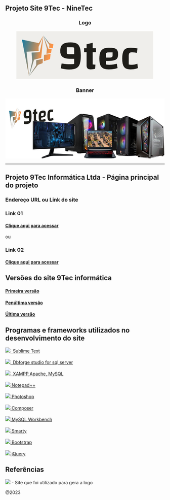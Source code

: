 ## Projeto Site 9Tec - NineTec

<center>
<div align="center">
<h3>Logo</h3>
<img src="img/img1.png">

<h3>Banner</h3>
<img src="img/banner.jpg" width="800px"/>
</div>
</center>

<hr/>

## Projeto 9Tec Informática Ltda - Página principal do projeto


<h3> Endereço URL ou Link do site </h3>

<h3> Link 01 </h3>
<h4><a href="https://9tec.caiorodriguesportfolios02.com.br">Clique aqui para acessar</a></h4>

ou

<h3>Link 02 </h3>
<h4><a href="http://projeto9tecinformatica.epizy.com/">Clique aqui para acessar</a></h4>


## Versões do site 9Tec informática

<h4><a href="https://github.com/caiorodrigues2804/projeto_9tec/tree/versao_01">Primeira versão </a></h4>
<h4><a href="https://github.com/caiorodrigues2804/projeto_9tec/tree/versao_02">Penúltima versão </a></h4>
<h4><a href="https://github.com/caiorodrigues2804/projeto_9tec/tree/versao_02">Última versão</a></h4>

 

## Programas e frameworks utilizados no desenvolvimento do site

<a href="https://www.sublimetext.com/"><img src="https://encrypted-tbn0.gstatic.com/images?q=tbn:ANd9GcQ8c6pwZVhVIQAGSQuFEfTd9z_02njDpEKvDXwuTNrQ67tHVPXgAXmZOtsiicNljuML4kM&usqp=CAU" style="display:inline"  width="60px">&nbsp; Sublime Text</a>
<br/><br/>
<a href="https://www.devart.com/dbforge/sql/studio/"><img src="https://encrypted-tbn0.gstatic.com/images?q=tbn:ANd9GcTDCuWn5BhpwH6v8SYAi9Qxdmc9HXYX5oZ_O6nzljJIYHmoI5tDCZBtLyJE_6YTzJgnq50&usqp=CAU" width="60px">&nbsp; Dbforge studio for sql server</a>
<br/><br/>
<a href="https://www.apachefriends.org/pt_br/index.html"><img src="https://upload.wikimedia.org/wikipedia/en/thumb/7/78/XAMPP_logo.svg/1200px-XAMPP_logo.svg.png" width="60px">&nbsp; XAMPP,Apache, MySQL</a>
<br/><br/>
<a href="https://notepad-plus-plus.org/downloads/"><img src="https://img.utdstc.com/icon/f89/6ae/f896aebe4551c1998fc00e2818180432803a952a418e30f2b21b647fde3cf836:200" width="60px">&nbsp;Notepad++</a>
<br/><br/>
<a href="https://www.adobe.com/br/products/photoshop.html"><img src="https://encrypted-tbn0.gstatic.com/images?q=tbn:ANd9GcSdt6J8Ct_fGtRJLWFiRRwJ6b7JghBNjbV5BQ&usqp=CAU" width="60px">&nbsp;Photoshop</a>
<br/><br/>
<a href="https://getcomposer.org"><img src="http://magenteiro.com/blog/wp-content/uploads/2017/07/Logo-composer-transparent.png" width="60px">&nbsp;Composer</a>
<br/><br/>
<a href="https://www.mysql.com/products/workbench/"><img src="https://pbs.twimg.com/profile_images/621577553376100352/lvR3kClO_400x400.png" width="60px">&nbsp;MySQL Workbench</a>
<br/><br/>
<a href="https://www.smarty.net/download"><img src="https://encrypted-tbn0.gstatic.com/images?q=tbn:ANd9GcQNnq552MaMZjtkoiPV5F2Avfdu7Xvmi9ccqVvvg414rB02NyPJSu3k50ge5K-DyrDVQzM&usqp=CAU" width="65px">&nbsp;Smarty</a>
<br/><br/>
<a href="https://getbootstrap.com/"><img src="https://encrypted-tbn0.gstatic.com/images?q=tbn:ANd9GcSfA9saZjv6q5LESFvG0kFqCWKyDY8GSwcY9TDkTFkTay-zXp30U2ydvFQoEYBMeh2mg4c&usqp=CAU" width="60px">&nbsp;Bootstrap</a>
<br/><br/>
<a href="https://jquery.com/"><img src="https://encrypted-tbn0.gstatic.com/images?q=tbn:ANd9GcRKICs179exfPrYfYKZEDzZvd6Q03pj-MCn5e1X_WOEb3qjCygIrMtvCclYQMhQBeGGWWk&usqp=CAU" width="60px">&nbsp;jQuery</a>

## Referências
<a href="https://www.namecheap.com/"><img src="https://cwstatic.nyc3.digitaloceanspaces.com/2317/namecheap-rektangul%C3%A4r-1.png?v=1611220073" width="200px"></a> - Site que foi utilizado para gera a logo

@2023
